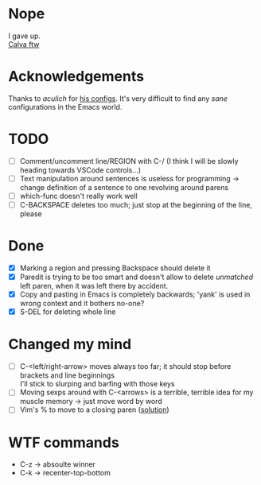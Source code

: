 # Nope
I gave up.  
[Calva ftw](https://marketplace.visualstudio.com/items?itemName=betterthantomorrow.calva)

# Acknowledgements
Thanks to _aculich_ for [his configs](https://github.com/aculich/.emacs.d).
It's very difficult to find any _sane_ configurations in the Emacs world.

# TODO
- [ ] Comment/uncomment line/REGION with C-/ (I think I will be slowly heading towards VSCode controls...)
- [ ] Text manipulation around sentences is useless for programming -> change definition of a sentence to one revolving around parens
- [ ] which-func doesn't really work well
- [ ] C-BACKSPACE deletes too much; just stop at the beginning of the line, please

# Done
- [x] Marking a region and pressing Backspace should delete it
- [x] Paredit is trying to be too smart and doesn't allow to delete _unmatched_ left paren, when it was left there by accident.  
- [x] Copy and pasting in Emacs is completely backwards; 'yank' is used in wrong context and it bothers no-one?
- [x] S-DEL for deleting whole line

# Changed my mind
- [ ] C-\<left/right-arrow\> moves always too far; it should stop before brackets and line beginnings  
  I'll stick to slurping and barfing with those keys
- [ ] Moving sexps around with C-\<arrows\> is a terrible, terrible idea for my muscle memory -> just move word by word
- [ ] Vim's % to move to a closing paren ([solution](https://www.emacswiki.org/emacs/NavigatingParentheses))

# WTF commands
- C-z -> absoulte winner
- C-k -> recenter-top-bottom
